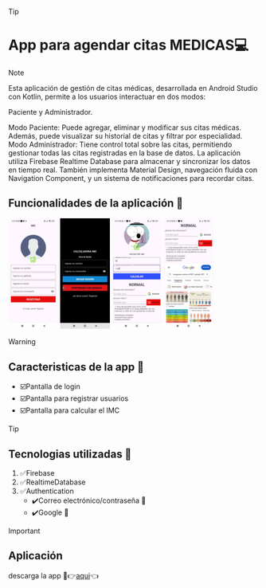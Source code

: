 >[!TIP]
><h1>App para agendar citas MEDICAS💻</h1>

>[!NOTE]   
> <p> Esta aplicación de gestión de citas médicas, desarrollada en Android Studio con Kotlin, permite a los usuarios interactuar en dos modos:
  Paciente y Administrador.

Modo Paciente: Puede agregar, eliminar y modificar sus citas médicas. Además, puede visualizar su historial de citas y filtrar por especialidad.
Modo Administrador: Tiene control total sobre las citas, permitiendo gestionar todas las citas registradas en la base de datos.
La aplicación utiliza Firebase Realtime Database para almacenar y sincronizar los datos en tiempo real. También implementa Material Design,
navegación fluida con Navigation Component, y un sistema de notificaciones para recordar citas. </p>

<h2>Funcionalidades de la aplicación 📁</h2>
<p><img src="https://github.com/AndyCajas/IMC/blob/master/imagenes/img_registro.jpg?raw=true" width="100" alt=""> <img src="https://raw.githubusercontent.com/AndyCajas/IMC/refs/heads/master/imagenes/img_login.jpg" alt="" width="100">
    <img src="https://github.com/AndyCajas/IMC/blob/master/imagenes/img_fp.jpg?raw=true" alt="" width="100">
    <img src="https://github.com/AndyCajas/IMC/blob/master/imagenes/imgfp1.jpg?raw=true" alt="" width="100">
    
</p>


>[!WARNING]
><h2>Caracteristicas de la app 📖 </h2>

<ul>
    <li>☑️Pantalla de login</li>
    <li>☑️Pantalla para registrar usuarios</li>
    <li>☑️Pantalla para calcular el IMC</li>
</ul>

>[!TIP]
><h2>Tecnologias utilizadas 📖 </h2>

<ol>
    <li>✅Firebase</li>
    <li>✅RealtimeDatabase</li>
    <li>✅Authentication
        <ul>
    <li>✔️Correo electrónico/contraseña 📧</li>
    <li>✔️Google 📱</li>
    
</ul>
    </li>
</ol>

    
>[!IMPORTANT]
> <h2>Aplicación</h2>


<p>descarga la app 📱👉<a href="imagenes/app_IMC.apk">aqui</a>👈</p>
